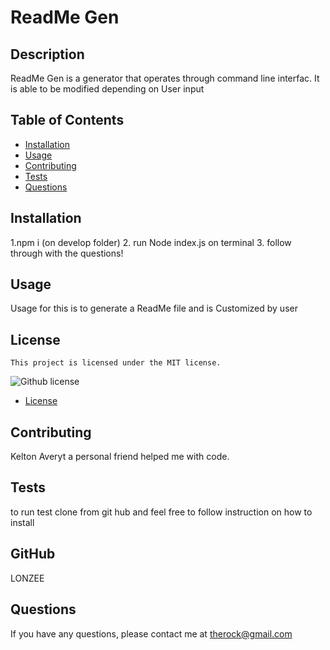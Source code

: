 # ReadMe Gen 

  ## Description

ReadMe Gen is a generator that operates through command line interfac. It is able to be modified depending on User input 

## Table of Contents 

* [Installation](#installation)
* [Usage](#usage)
* [Contributing](#contributing)
* [Tests](#tests)
* [Questions](#questions)

## Installation

1.npm i (on develop folder) 2. run Node index.js on terminal 3. follow through with the questions!

## Usage 

Usage for this is to generate a ReadMe file and is Customized by user


## License
    This project is licensed under the MIT license.
![Github license](https://img.shields.io/badge/license-MIT-blue.svg)  

* [License](#license)
  

## Contributing

Kelton Averyt a personal friend helped me with code. 

## Tests

to run test clone from git hub and feel free to follow instruction on how to install

## GitHub
LONZEE

## Questions
If you have any questions, please contact me at therock@gmail.com

